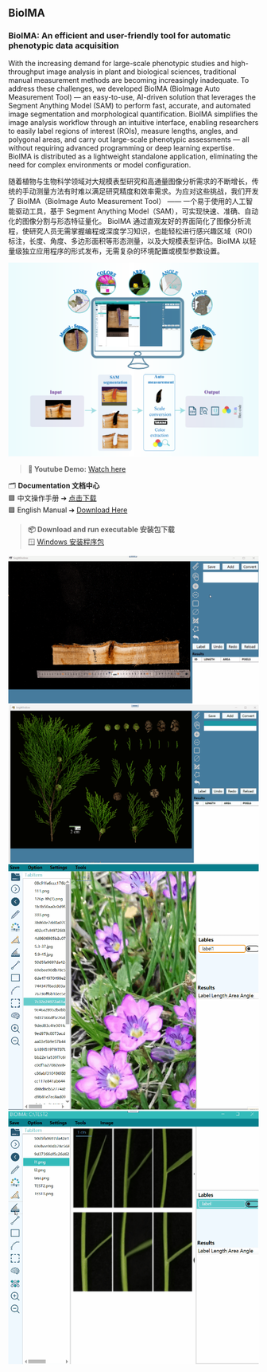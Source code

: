 ## BioIMA
### BioIMA: An efficient and user-friendly tool for automatic phenotypic data acquisition

With the increasing demand for large-scale phenotypic studies and high-throughput image analysis in plant and biological sciences, traditional manual measurement methods are becoming increasingly inadequate. To address these challenges, we developed BioIMA (BioImage Auto Measurement Tool) — an easy-to-use, AI-driven solution that leverages the Segment Anything Model (SAM) to perform fast, accurate, and automated image segmentation and morphological quantification.
BioIMA simplifies the image analysis workflow through an intuitive interface, enabling researchers to easily label regions of interest (ROIs), measure lengths, angles, and polygonal areas, and carry out large-scale phenotypic assessments — all without requiring advanced programming or deep learning expertise. BioIMA is distributed as a lightweight standalone application, eliminating the need for complex environments or model configuration.

随着植物与生物科学领域对大规模表型研究和高通量图像分析需求的不断增长，传统的手动测量方法有时难以满足研究精度和效率需求。为应对这些挑战，我们开发了 BioIMA（BioImage Auto Measurement Tool） —— 一个易于使用的人工智能驱动工具，基于 Segment Anything Model（SAM），可实现快速、准确、自动化的图像分割与形态特征量化。
BioIMA 通过直观友好的界面简化了图像分析流程，使研究人员无需掌握编程或深度学习知识，也能轻松进行感兴趣区域（ROI）标注，长度、角度、多边形面积等形态测量，以及大规模表型评估。BioIMA 以轻量级独立应用程序的形式发布，无需复杂的环境配置或模型参数设置。

<img src="https://github.com/jingwanglab/BioIMA/blob/public/assets/f1.png" >

> **🎥 Youtube Demo:** [Watch here](https://youtu.be/JkhzFHLE4dc)

🗂️ **Documentation 文档中心**  
🟪 中文操作手册 ➔ [点击下载](https://github.com/jingwanglab/BioIMA/blob/main/User%20Manual/BioIMA%20User%20Manual_zh_CN.pdf)  
🟪 English Manual ➔ [Download Here](https://github.com/jingwanglab/BioIMA/blob/main/User%20Manual/BioIMA%20User%20Manual_en.pdf)

> **📦  Download and run executable 安装包下载**  
> 🪟 [Windows 安装程序包](/github.com/jingwanglab/BioIMA/releases/tag/v1.0.0)  
 
>
> 
<img src="https://github.com/jingwanglab/BioIMA/blob/public/assets/knotdatamea.gif" >
<img src="https://github.com/jingwanglab/BioIMA/blob/public/assets/scale1.gif" >
<img src="https://github.com/jingwanglab/BioIMA/blob/main/assets/colors.gif" >
<img src="https://github.com/jingwanglab/BioIMA/blob/main/assets/angle3leaf.gif" >
